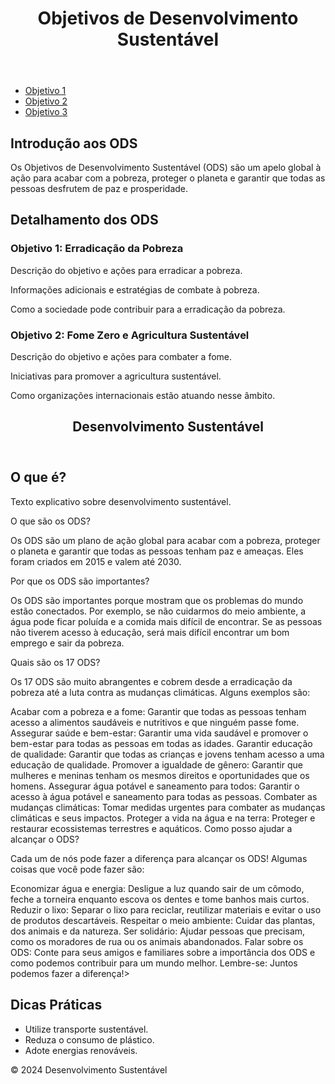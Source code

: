 <!DOCTYPE html>
<html lang="pt-br">
<head>
    <meta charset="UTF-8">
    <meta name="viewport" content="width=device-width, initial-scale=1.0">
    <title>Objetivos de Desenvolvimento Sustentável (ODS)</title>
    <link rel="stylesheet" href="styles.css">
</head>
<body>
    <header>
        <h1>Objetivos de Desenvolvimento Sustentável</h1>
    </header>
    <nav>
        <ul>
            <li><a href="#objetivo1">Objetivo 1</a></li>
            <li><a href="#objetivo2">Objetivo 2</a></li>
            <li><a href="#objetivo3">Objetivo 3</a></li>
            <!-- Adicione mais links para outros ODS conforme necessário -->
        </ul>
    </nav>
    <main>
        <section>
            <h2>Introdução aos ODS</h2>
            <p>Os Objetivos de Desenvolvimento Sustentável (ODS) são um apelo global à ação para acabar com a pobreza, proteger o planeta e garantir que todas as pessoas desfrutem de paz e prosperidade.</p>
        </section>
        <section>
            <h2>Detalhamento dos ODS</h2>
            <article id="objetivo1">
                <h3>Objetivo 1: Erradicação da Pobreza</h3>
                <p>Descrição do objetivo e ações para erradicar a pobreza.</p>
                <p>Informações adicionais e estratégias de combate à pobreza.</p>
                <p>Como a sociedade pode contribuir para a erradicação da pobreza.</p>
            </article>
            <article id="objetivo2">
                <h3>Objetivo 2: Fome Zero e Agricultura Sustentável</h3>
                <p>Descrição do objetivo e ações para combater a fome.</p>
                <p>Iniciativas para promover a agricultura sustentável.</p>
                <p>Como organizações internacionais estão atuando nesse âmbito.</p>
            </article>
        <!DOCTYPE html>
<html lang="pt-BR">
<head>
    <meta charset="UTF-8">
    <meta name="viewport" content="width=device-width, initial-scale=1.0">
    <link rel="stylesheet" href="styles.css">
    <title>Desenvolvimento Sustentável</title>
</head>
<body>
    <header>
        <h1>Desenvolvimento Sustentável</h1>
    </header>
    <main>
        <section>
            <h2>O que é?</h2>
            <p>Texto explicativo sobre desenvolvimento sustentável.</p>
        </Imagine um mundo onde todos tenham comida suficiente para comer, água limpa para beber e um lugar seguro para morar. Onde as pessoas podem ir à escola, ter um emprego e cuidar da saúde. E onde a natureza estará protegida para as futuras gerações. Esse é o objetivo dos 17 Objetivos de Desenvolvimento Sustentável (ODS) da ONU!

O que são os ODS?

Os ODS são um plano de ação global para acabar com a pobreza, proteger o planeta e garantir que todas as pessoas tenham paz e ameaças. Eles foram criados em 2015 e valem até 2030.

Por que os ODS são importantes?

Os ODS são importantes porque mostram que os problemas do mundo estão conectados. Por exemplo, se não cuidarmos do meio ambiente, a água pode ficar poluída e a comida mais difícil de encontrar. Se as pessoas não tiverem acesso à educação, será mais difícil encontrar um bom emprego e sair da pobreza.

Quais são os 17 ODS?

Os 17 ODS são muito abrangentes e cobrem desde a erradicação da pobreza até a luta contra as mudanças climáticas. Alguns exemplos são:

Acabar com a pobreza e a fome: Garantir que todas as pessoas tenham acesso a alimentos saudáveis ​​e nutritivos e que ninguém passe fome.
Assegurar saúde e bem-estar: Garantir uma vida saudável e promover o bem-estar para todas as pessoas em todas as idades.
Garantir educação de qualidade: Garantir que todas as crianças e jovens tenham acesso a uma educação de qualidade.
Promover a igualdade de gênero: Garantir que mulheres e meninas tenham os mesmos direitos e oportunidades que os homens.
Assegurar água potável e saneamento para todos: Garantir o acesso à água potável e saneamento para todas as pessoas.
Combater as mudanças climáticas: Tomar medidas urgentes para combater as mudanças climáticas e seus impactos.
Proteger a vida na água e na terra: Proteger e restaurar ecossistemas terrestres e aquáticos.
Como posso ajudar a alcançar o ODS?

Cada um de nós pode fazer a diferença para alcançar os ODS! Algumas coisas que você pode fazer são:

Economizar água e energia: Desligue a luz quando sair de um cômodo, feche a torneira enquanto escova os dentes e tome banhos mais curtos.
Reduzir o lixo: Separar o lixo para reciclar, reutilizar materiais e evitar o uso de produtos descartáveis.
Respeitar o meio ambiente: Cuidar das plantas, dos animais e da natureza.
Ser solidário: Ajudar pessoas que precisam, como os moradores de rua ou os animais abandonados.
Falar sobre os ODS: Conte para seus amigos e familiares sobre a importância dos ODS e como podemos contribuir para um mundo melhor.
Lembre-se: Juntos podemos fazer a diferença!>
        <section>
            <h2>Dicas Práticas</h2>
            <ul>
                <li>Utilize transporte sustentável.</li>
                <li>Reduza o consumo de plástico.</li>
                <li>Adote energias renováveis.</li>
            </ul>
        </section>
    </main>
    <footer>
        <p>&copy; 2024 Desenvolvimento Sustentável</p>
    </footer>
    <script src="script.js"></script>
</body>
</html>

